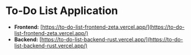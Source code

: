 # To-Do List Application

- **Frontend:** [https://to-do-list-frontend-zeta.vercel.app/](https://to-do-list-frontend-zeta.vercel.app/)  
- **Backend:** [https://to-do-list-backend-rust.vercel.app/](https://to-do-list-backend-rust.vercel.app/)
